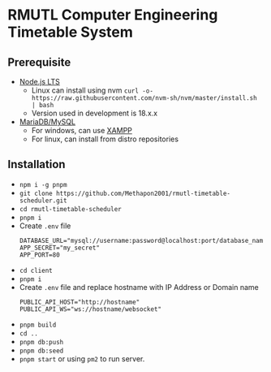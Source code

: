 # RMUTL Computer Engineering Timetable System

## Prerequisite
- [Node.js LTS](https://nodejs.org/en/download)
  * Linux can install using nvm `curl -o- https://raw.githubusercontent.com/nvm-sh/nvm/master/install.sh | bash`
  * Version used in development is 18.x.x
- [MariaDB/MySQL](https://mariadb.org/download)
  * For windows, can use [XAMPP](https://www.apachefriends.org/) 
  * For linux, can install from distro repositories

## Installation
- `npm i -g pnpm`
- `git clone https://github.com/Methapon2001/rmutl-timetable-scheduler.git`
- `cd rmutl-timetable-scheduler`
- `pnpm i`
- Create `.env` file
  ```env
  DATABASE_URL="mysql://username:password@localhost:port/database_name"
  APP_SECRET="my_secret"
  APP_PORT=80
  ```
- `cd client`
- `pnpm i`
- Create `.env` file and replace hostname with IP Address or Domain name
  ```env
  PUBLIC_API_HOST="http://hostname"
  PUBLIC_API_WS="ws://hostname/websocket"
  ```
- `pnpm build`
- `cd ..`
- `pnpm db:push`
- `pnpm db:seed`
- `pnpm start` or using `pm2` to run server.
